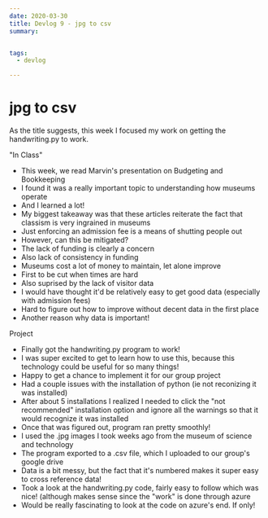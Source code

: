 ```yaml
---
date: 2020-03-30
title: Devlog 9 - jpg to csv
summary: 


tags:
  - devlog

---
```


# jpg to csv
As the title suggests, this week I focused my work on getting the handwriting.py to work. 

"In Class"
- This week, we read Marvin's presentation on Budgeting and Bookkeeping
- I found it was a really important topic to understanding how museums operate
- And I learned a lot!
- My biggest takeaway was that these articles reiterate the fact that classism is very ingrained in museums
- Just enforcing an admission fee is a means of shutting people out
- However, can this be mitigated?
- The lack of funding is clearly a concern
- Also lack of consistency in funding
- Museums cost a lot of money to maintain, let alone improve
- First to be cut when times are hard
- Also suprised by the lack of visitor data
- I would have thought it'd be relatively easy to get good data (especially with admission fees)
- Hard to figure out how to improve without decent data in the first place
- Another reason why data is important!


Project
- Finally got the handwriting.py program to work! 
- I was super excited to get to learn how to use this, because this technology could be useful for so many things!
- Happy to get a chance to implement it for our group project
- Had a couple issues with the installation of python (ie not reconizing it was installed)
- After about 5 installations I realized I needed to click the "not recommended" installation option and ignore all the warnings so that it would recognize it was installed
- Once that was figured out, program ran pretty smoothly!
- I used the .jpg images I took weeks ago from the museum of science and technology
- The program exported to a .csv file, which I uploaded to our group's google drive
- Data is a bit messy, but the fact that it's numbered makes it super easy to cross reference data!
- Took a look at the handwriting.py code, fairly easy to follow which was nice! (although makes sense since the "work" is done through azure
- Would be really fascinating to look at the code on azure's end. If only!


